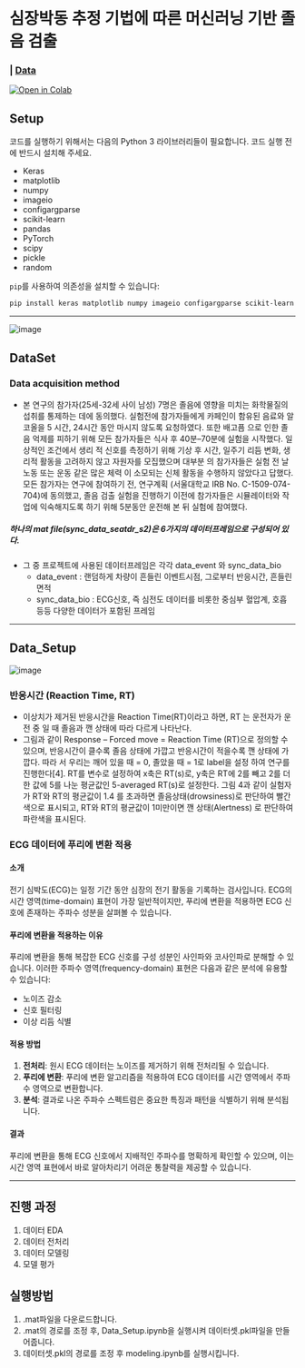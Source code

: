 # 심장박동 추정 기법에 따른 머신러닝 기반 졸음 검출
### | [Data](https://drive.google.com/drive/folders/1G3M5D2xkpku9Uqs1zffJEhc8pAzf89it?usp=sharing)
[![Open in Colab](https://colab.research.google.com/assets/colab-badge.svg)](https://drive.google.com/file/d/1-T-2H9bLqYLtsIc7DJOuwcY_V9UwMy2S/view?usp=drive_link)<br>

## Setup

코드를 실행하기 위해서는 다음의 Python 3 라이브러리들이 필요합니다. 코드 실행 전에 반드시 설치해 주세요.

* Keras
* matplotlib
* numpy
* imageio
* configargparse
* scikit-learn
* pandas
* PyTorch
* scipy
* pickle
* random

`pip`를 사용하여 의존성을 설치할 수 있습니다:

```bash
pip install keras matplotlib numpy imageio configargparse scikit-learn pandas torch scipy
```

---
![image](https://user-images.githubusercontent.com/80832362/263506953-7f5f3cb6-a0e6-4544-be60-40c1d487a7ab.png)

## DataSet
### Data acquisition method
- 본 연구의 참가자(25세-32세 사이 남성) 7명은 졸음에
영향을 미치는 화학물질의 섭취를 통제하는 데에 동의했다.
실험전에 참가자들에게 카페인이 함유된 음료와 알코올을 5
시간, 24시간 동안 마시지 않도록 요청하였다. 또한 배고픔
으로 인한 졸음 억제를 피하기 위해 모든 참가자들은 식사
후 40분–70분에 실험을 시작했다. 일상적인 조건에서 생리
적 신호를 측정하기 위해 기상 후 시간, 일주기 리듬 변화,
생리적 활동을 고려하지 않고 자원자를 모집했으며 대부분
의 참가자들은 실험 전 날 노동 또는 운동 같은 많은 체력
이 소모되는 신체 활동을 수행하지 않았다고 답했다. 모든
참가자는 연구에 참여하기 전, 연구계획 (서울대학교 IRB No. 
C-1509-074-704)에 동의했고, 졸음 검출 실험을 진행하기
이전에 참가자들은 시뮬레이터와 작업에 익숙해지도록 하기
위해 5분동안 운전해 본 뒤 실험에 참여했다.

##### 하나의 mat file(sync_data_seatdr_s2)은 6가지의 데이터프레임으로 구성되어 있다.
- 그 중 프로젝트에 사용된 데이터프레임은 각각 data_event 와 sync_data_bio
  - data_event : 랜덤하게 차량이 흔들린 이벤트시점, 그로부터 반응시간, 흔들린 면적
  - sync_data_bio : ECG신호, 즉 심전도 데이터를 비롯한 중심부 혈압계, 호흡 등등 다양한 데이터가 포함된 프레임
---  
## Data_Setup
![image](https://user-images.githubusercontent.com/80832362/263506489-a15ba07e-6786-49ca-b1a6-05c6893882c3.png)


###  반응시간 (Reaction Time, RT)
- 이상치가 제거된 반응시간을 Reaction Time(RT)이라고
하면, RT 는 운전자가 운전 중 일 때 졸음과 깬 상태에 따라
다르게 나타난다.
- 그림과 같이 Response – Forced move = Reaction 
Time (RT)으로 정의할 수 있으며, 반응시간이 클수록 졸음
상태에 가깝고 반응시간이 적을수록 깬 상태에 가깝다. 따라
서 우리는 깨어 있을 때 = 0, 졸았을 때 = 1로 label을 설정
하여 연구를 진행한다[4].
RT를 변수로 설정하여 x축은 RT(s)로, y축은 RT에 2를
빼고 2를 더한 값에 5를 나눈 평균값인 5-averaged RT(s)로
설정한다. 그림 4과 같이 실험자가 RT와 RT의 평균값이 1.4
를 초과하면 졸음상태(drowsiness)로 판단하여 빨간색으로
표시되고, RT와 RT의 평균값이 1미만이면 깬 상태(Alertness)
로 판단하여 파란색을 표시된다.



### ECG 데이터에 푸리에 변환 적용

#### 소개

전기 심박도(ECG)는 일정 기간 동안 심장의 전기 활동을 기록하는 검사입니다. ECG의 시간 영역(time-domain) 표현이 가장 일반적이지만, 푸리에 변환을 적용하면 ECG 신호에 존재하는 주파수 성분을 살펴볼 수 있습니다.

#### 푸리에 변환을 적용하는 이유

푸리에 변환을 통해 복잡한 ECG 신호를 구성 성분인 사인파와 코사인파로 분해할 수 있습니다. 이러한 주파수 영역(frequency-domain) 표현은 다음과 같은 분석에 유용할 수 있습니다:

- 노이즈 감소
- 신호 필터링
- 이상 리듬 식별

#### 적용 방법

1. **전처리**: 원시 ECG 데이터는 노이즈를 제거하기 위해 전처리될 수 있습니다.
2. **푸리에 변환**: 푸리에 변환 알고리즘을 적용하여 ECG 데이터를 시간 영역에서 주파수 영역으로 변환합니다.
3. **분석**: 결과로 나온 주파수 스펙트럼은 중요한 특징과 패턴을 식별하기 위해 분석됩니다.

#### 결과

푸리에 변환을 통해 ECG 신호에서 지배적인 주파수를 명확하게 확인할 수 있으며, 이는 시간 영역 표현에서 바로 알아차리기 어려운 통찰력을 제공할 수 있습니다.


  - --------------------------------------------------------------------------------------------------------------------------------------
## 진행 과정
 
1. 데이터 EDA
2. 데이터 전처리  
3. 데이터 모델링
4. 모델 평가

## 실행방법
1. .mat파일을 다운로드합니다.
2. .mat의 경로를 조정 후, Data_Setup.ipynb을 실행시켜 데이터셋.pkl파일을 만들어줍니다. 
3. 데이터셋.pkl의 경로를 조정 후 modeling.ipynb를 실행시킵니다. 
   
